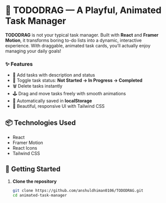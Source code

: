 # 🧩 TODODRAG — A Playful, Animated Task Manager

**TODODRAG** is not your typical task manager. Built with **React** and **Framer Motion**, it transforms boring to-do lists into a dynamic, interactive experience. With draggable, animated task cards, you’ll actually enjoy managing your daily goals!

### ✨ Features

- 📝 Add tasks with description and status
- 🔁 Toggle task status: **Not Started → In Progress → Completed**
- 🗑️ Delete tasks instantly
- 🕹️ Drag and move tasks freely with smooth animations
- 💾 Automatically saved in **localStorage**
- 🎨 Beautiful, responsive UI with Tailwind CSS

## 📦 Technologies Used

- React
- Framer Motion
- React Icons
- Tailwind CSS

## 🚀 Getting Started

1. **Clone the repository**
   ```bash
   git clone https://github.com/anshuldhiman0106/TODODRAG.git
   cd animated-task-manager
